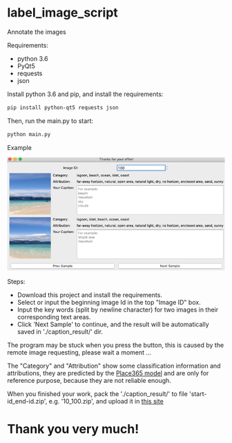# label_image_script
Annotate the images

Requirements:
 * python 3.6
 * PyQt5
 * requests
 * json

Install python 3.6 and pip, and install the requirements:
``` bash
pip install python-qt5 requests json
```

Then, run the main.py to start:
``` bash
python main.py
```
Example

![image](example.png)

Steps:
* Download this project and install the requirements.
* Select or input the beginning image Id in the top "Image ID" box.
* Input the key words (split by newline character) for two images in their corresponding text areas.
* Click 'Next Sample' to continue, and the result will be automatically saved in './caption_result/' dir.

The program may be stuck when you press the button, this is caused by the remote image requesting, please wait a moment ...

The "Category" and "Attribution" show some classification information and attributions, they are predicted by the [Place365 model](https://github.com/CSAILVision/places365) and are only for reference purpose, because they are not reliable enough.

When you finished your work, pack the './caption_result/' to file 'start-id_end-id.zip', e.g. '10_100.zip', and upload it in [this site](http://holer.cc:50347)
# Thank you very much!
